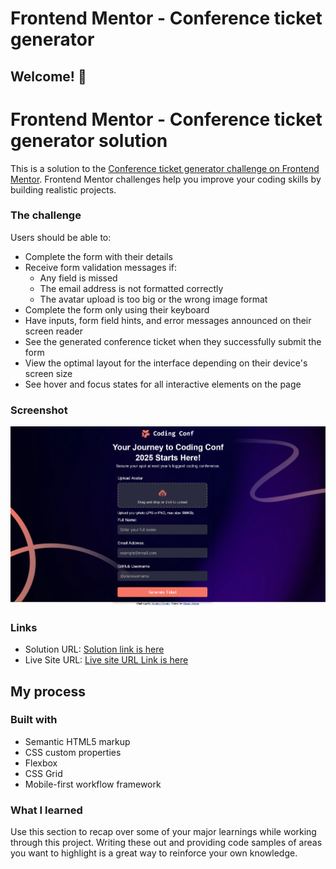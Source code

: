 # Frontend Mentor - Conference ticket generator

## Welcome! 👋

# Frontend Mentor - Conference ticket generator solution

This is a solution to the [Conference ticket generator challenge on Frontend Mentor](https://www.frontendmentor.io/challenges/conference-ticket-generator-oq5gFIU12w). Frontend Mentor challenges help you improve your coding skills by building realistic projects.

### The challenge

Users should be able to:

- Complete the form with their details
- Receive form validation messages if:
  - Any field is missed
  - The email address is not formatted correctly
  - The avatar upload is too big or the wrong image format
- Complete the form only using their keyboard
- Have inputs, form field hints, and error messages announced on their screen reader
- See the generated conference ticket when they successfully submit the form
- View the optimal layout for the interface depending on their device's screen size
- See hover and focus states for all interactive elements on the page

### Screenshot

![](./design/my%20design.png)

### Links

- Solution URL: [Solution link is here](https://github.com/masum-hosen/Conference-ticket-generator)
- Live Site URL: [Live site URL Link is here](https://gorgeous-cupcake-04eff4.netlify.app/)

## My process

### Built with

- Semantic HTML5 markup
- CSS custom properties
- Flexbox
- CSS Grid
- Mobile-first workflow
  framework

### What I learned

Use this section to recap over some of your major learnings while working through this project. Writing these out and providing code samples of areas you want to highlight is a great way to reinforce your own knowledge.
